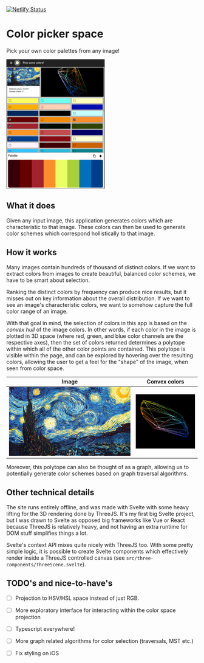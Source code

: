 [![Netlify Status](https://api.netlify.com/api/v1/badges/62d4d8a3-f08c-44e2-9dd2-c52bce696517/deploy-status)](https://app.netlify.com/sites/colorpicker-space/deploys)

# Color picker space

Pick your own color palettes from any image!

![Demo](/.github/images/demo.png)

## What it does
Given any input image, this application generates colors which are characteristic to that image. These colors can then be used to generate color schemes which correspond hollistically to that image.

## How it works
Many images contain hundreds of thousand of distinct colors. If we want to extract colors from images to create beautiful, balanced color schemes, we have to be smart about selection.

Ranking the distinct colors by frequency can produce nice results, but it misses out on key information about the overall distribution. If we want to see an image's characteristic colors, we want to somehow capture the full color range of an image.

With that goal in mind, the selection of colors in this app is based on the *convex hull* of the image colors. In other words, if each color in the image is plotted in 3D space (where red, green, and blue color channels are the respective axes), then the set of colors returned determines a polytope within which all of the other color points are contained. This polytope is visible within the page, and can be explored by hovering over the resulting colors, allowing the user to get a feel for the "shape" of the image, when seen from color space.

Image   |   Convex colors
:-------:|:----------:
![Starry Night](/dist/example_images/starry_night.jpg)  |   ![Polytope](/.github/images/polytope.png)

 Moreover, this polytope can also be thought of as a graph, allowing us to potentially generate color schemes based on graph traversal algorithms.

## Other technical details

The site runs entirely offline, and was made with Svelte with some heavy lifting for the 3D rendering done by ThreeJS. It's my first big Svelte project, but I was drawn to Svelte as opposed big frameworks like Vue or React because ThreeJS is relatively heavy, and not having an extra runtime for DOM stuff simplifies things a lot.

Svelte's context API mixes quite nicely with ThreeJS too. With some pretty simple logic, it is possible to create Svelte components which effectively render inside a ThreeJS controlled canvas (see `src/three-components/ThreeScene.svelte`).

 ## TODO's and nice-to-have's
* [ ] Projection to HSV/HSL space instead of just RGB.
* [ ] More exploratory interface for interacting within the color space projection
* [ ] Typescript everywhere!
* [ ] More graph related algorithms for color selection (traversals, MST etc.)
* [ ] Fix styling on iOS

